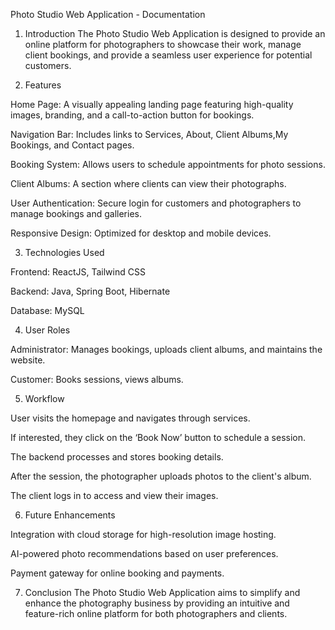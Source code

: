 Photo Studio Web Application - Documentation

1. Introduction
The Photo Studio Web Application is designed to provide an online platform for photographers to showcase their work, manage client bookings, and provide a seamless user experience for potential customers.

2. Features

Home Page: A visually appealing landing page featuring high-quality images, branding, and a call-to-action button for bookings.

Navigation Bar: Includes links to Services, About, Client Albums,My Bookings, and Contact pages.

Booking System: Allows users to schedule appointments for photo sessions.

Client Albums: A section where clients can view their photographs.

User Authentication: Secure login for customers and photographers to manage bookings and galleries.

Responsive Design: Optimized for desktop and mobile devices.

3. Technologies Used

Frontend: ReactJS, Tailwind CSS

Backend: Java, Spring Boot, Hibernate

Database: MySQL


4. User Roles

Administrator: Manages bookings, uploads client albums, and maintains the website.

Customer: Books sessions, views albums.

5. Workflow

User visits the homepage and navigates through services.

If interested, they click on the ‘Book Now’ button to schedule a session.

The backend processes and stores booking details.

After the session, the photographer uploads photos to the client's album.

The client logs in to access and view their images.

6. Future Enhancements

Integration with cloud storage for high-resolution image hosting.

AI-powered photo recommendations based on user preferences.

Payment gateway for online booking and payments.

7. Conclusion
The Photo Studio Web Application aims to simplify and enhance the photography business by providing an intuitive and feature-rich online platform for both photographers and clients.
